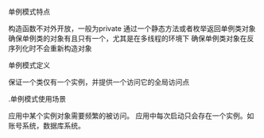 
单例模式特点

构造函数不对外开放，一般为private
通过一个静态方法或者枚举返回单例类对象
确保单例类的对象有且只有一个，尤其是在多线程的环境下
确保单例类对象在反序列化时不会重新构造对象

单例模式定义

保证一个类仅有一个实例，并提供一个访问它的全局访问点

.单例模式使用场景

应用中某个实例对象需要频繁的被访问。
应用中每次启动只会存在一个实例。如账号系统，数据库系统。